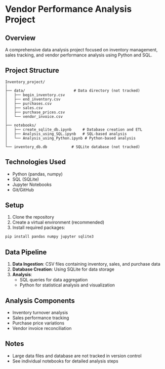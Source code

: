 # Vendor Performance Analysis Project

## Overview
A comprehensive data analysis project focused on inventory management, sales tracking, and vendor performance analysis using Python and SQL.

## Project Structure
```
Inventory_project/
│
├── data/                      # Data directory (not tracked)
│   ├── begin_inventory.csv    
│   ├── end_inventory.csv      
│   ├── purchases.csv          
│   ├── sales.csv             
│   ├── purchase_prices.csv    
│   └── vendor_invoice.csv     
│
├── notebooks/
│   ├── create_sqlite_db.ipynb     # Database creation and ETL
│   ├── Analysis_using_SQL.ipynb   # SQL-based analysis
│   └── Analysis_using_Python.ipynb # Python-based analysis
│
└── inventory_db.db           # SQLite database (not tracked)
```

## Technologies Used
- Python (pandas, numpy)
- SQL (SQLite)
- Jupyter Notebooks
- Git/GitHub

## Setup
1. Clone the repository
2. Create a virtual environment (recommended)
3. Install required packages:
```bash
pip install pandas numpy jupyter sqlite3
```

## Data Pipeline
1. **Data Ingestion**: CSV files containing inventory, sales, and purchase data
2. **Database Creation**: Using SQLite for data storage
3. **Analysis**: 
   - SQL queries for data aggregation
   - Python for statistical analysis and visualization

## Analysis Components
- Inventory turnover analysis
- Sales performance tracking
- Purchase price variations
- Vendor invoice reconciliation

## Notes
- Large data files and database are not tracked in version control
- See individual notebooks for detailed analysis steps
